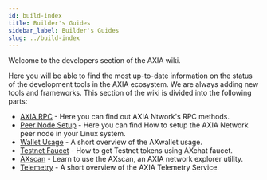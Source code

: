 ```yaml
---
id: build-index
title: Builder's Guides
sidebar_label: Builder's Guides
slug: ../build-index
---
```


Welcome to the developers section of the AXIA wiki.

Here you will be able to find the most up-to-date information on the status of the development tools in the AXIA ecosystem. We are always adding new tools and frameworks.
This section of the wiki is divided into the following parts:



- [AXIA RPC](use-rpc) -  Here you can find out AXIA Ntwork's RPC methods.
- [Peer Node Setup](setup-peer-node) - Here you can find How to setup the AXIA Network peer node in your Linux system.
- [Wallet Usage](use-wallet) -  A short overview of the AXwallet usage.
- [Testnet Faucet](use-testnet-faucet) - How to get Testnet tokens using AXchat faucet.
- [AXscan](AXscan-explorer) - Learn to use the AXscan, an AXIA network explorer utility.
- [Telemetry](view-telemetry) - A short overview of the AXIA Telemetry Service.
